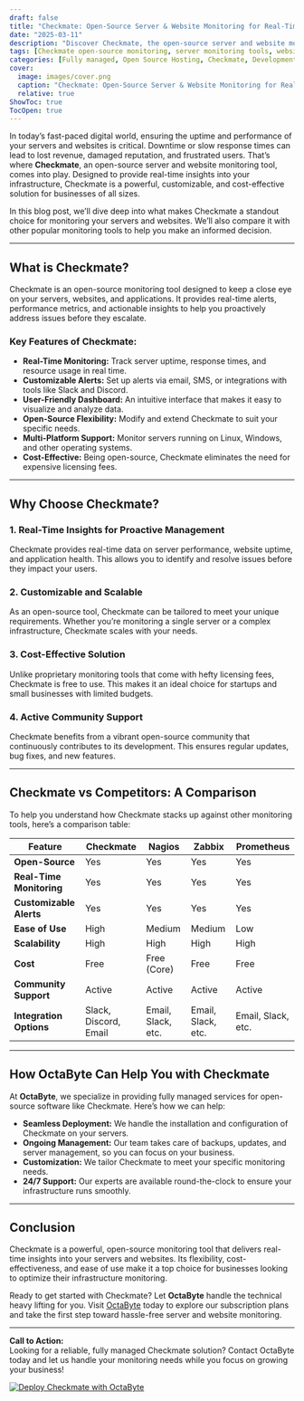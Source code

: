 ```yaml
---
draft: false
title: "Checkmate: Open-Source Server & Website Monitoring for Real-Time Insights"
date: "2025-03-11"
description: "Discover Checkmate, the open-source server and website monitoring tool that delivers real-time insights into your infrastructure. Learn how Checkmate stands out from the competition and why it’s the perfect choice for businesses seeking reliable, customizable, and cost-effective monitoring solutions."
tags: [Checkmate open-source monitoring, server monitoring tools, website monitoring software, real-time insights, open-source server management, Checkmate vs competitors, infrastructure monitoring, open-source monitoring solutions]
categories: [Fully managed, Open Source Hosting, Checkmate, Development, Others]
cover:
  image: images/cover.png
  caption: "Checkmate: Open-Source Server & Website Monitoring for Real-Time Insights"
  relative: true
ShowToc: true
TocOpen: true
---
```



In today’s fast-paced digital world, ensuring the uptime and performance of your servers and websites is critical. Downtime or slow response times can lead to lost revenue, damaged reputation, and frustrated users. That’s where **Checkmate**, an open-source server and website monitoring tool, comes into play. Designed to provide real-time insights into your infrastructure, Checkmate is a powerful, customizable, and cost-effective solution for businesses of all sizes.  

In this blog post, we’ll dive deep into what makes Checkmate a standout choice for monitoring your servers and websites. We’ll also compare it with other popular monitoring tools to help you make an informed decision.  

---

## What is Checkmate?  

Checkmate is an open-source monitoring tool designed to keep a close eye on your servers, websites, and applications. It provides real-time alerts, performance metrics, and actionable insights to help you proactively address issues before they escalate.  

### Key Features of Checkmate:  
- **Real-Time Monitoring:** Track server uptime, response times, and resource usage in real time.  
- **Customizable Alerts:** Set up alerts via email, SMS, or integrations with tools like Slack and Discord.  
- **User-Friendly Dashboard:** An intuitive interface that makes it easy to visualize and analyze data.  
- **Open-Source Flexibility:** Modify and extend Checkmate to suit your specific needs.  
- **Multi-Platform Support:** Monitor servers running on Linux, Windows, and other operating systems.  
- **Cost-Effective:** Being open-source, Checkmate eliminates the need for expensive licensing fees.  

---

## Why Choose Checkmate?  

### 1. **Real-Time Insights for Proactive Management**  
Checkmate provides real-time data on server performance, website uptime, and application health. This allows you to identify and resolve issues before they impact your users.  

### 2. **Customizable and Scalable**  
As an open-source tool, Checkmate can be tailored to meet your unique requirements. Whether you’re monitoring a single server or a complex infrastructure, Checkmate scales with your needs.  

### 3. **Cost-Effective Solution**  
Unlike proprietary monitoring tools that come with hefty licensing fees, Checkmate is free to use. This makes it an ideal choice for startups and small businesses with limited budgets.  

### 4. **Active Community Support**  
Checkmate benefits from a vibrant open-source community that continuously contributes to its development. This ensures regular updates, bug fixes, and new features.  

---

## Checkmate vs Competitors: A Comparison  

To help you understand how Checkmate stacks up against other monitoring tools, here’s a comparison table:  

| Feature                  | Checkmate               | Nagios                  | Zabbix                  | Prometheus              |
|--------------------------|-------------------------|-------------------------|-------------------------|-------------------------|
| **Open-Source**           | Yes                     | Yes                     | Yes                     | Yes                     |
| **Real-Time Monitoring**  | Yes                     | Yes                     | Yes                     | Yes                     |
| **Customizable Alerts**   | Yes                     | Yes                     | Yes                     | Yes                     |
| **Ease of Use**           | High                    | Medium                  | Medium                  | Low                     |
| **Scalability**           | High                    | High                    | High                    | High                    |
| **Cost**                  | Free                    | Free (Core)             | Free                    | Free                    |
| **Community Support**     | Active                  | Active                  | Active                  | Active                  |
| **Integration Options**   | Slack, Discord, Email   | Email, Slack, etc.      | Email, Slack, etc.      | Email, Slack, etc.      |

---

## How OctaByte Can Help You with Checkmate  

At **OctaByte**, we specialize in providing fully managed services for open-source software like Checkmate. Here’s how we can help:  
- **Seamless Deployment:** We handle the installation and configuration of Checkmate on your servers.  
- **Ongoing Management:** Our team takes care of backups, updates, and server management, so you can focus on your business.  
- **Customization:** We tailor Checkmate to meet your specific monitoring needs.  
- **24/7 Support:** Our experts are available round-the-clock to ensure your infrastructure runs smoothly.  

---

## Conclusion  

Checkmate is a powerful, open-source monitoring tool that delivers real-time insights into your servers and websites. Its flexibility, cost-effectiveness, and ease of use make it a top choice for businesses looking to optimize their infrastructure monitoring.  

Ready to get started with Checkmate? Let **OctaByte** handle the technical heavy lifting for you. Visit [OctaByte](https://octabyte.io) today to explore our subscription plans and take the first step toward hassle-free server and website monitoring.  

---

**Call to Action:**  
Looking for a reliable, fully managed Checkmate solution? Contact OctaByte today and let us handle your monitoring needs while you focus on growing your business!

[![Deploy Checkmate with OctaByte](/images/deploy-on-octabyte.png)](https://octabyte.io/fully-managed-open-source-services/development/others/checkmate)